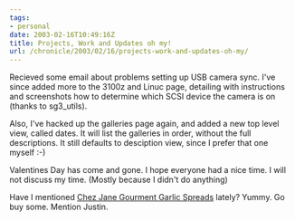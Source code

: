 ```yaml
---
tags:
- personal
date: 2003-02-16T10:49:16Z
title: Projects, Work and Updates oh my!
url: /chronicle/2003/02/16/projects-work-and-updates-oh-my/
---
```


Recieved some email about problems setting up USB camera sync.  I've since added more to the 3100z and Linuc page, detailing with instructions and screenshots how to determine which SCSI device the camera is on (thanks to sg3_utils).

Also, I've hacked up the galleries page again, and added a new top level view, called dates.  It will list the galleries in order, without the full descriptions.  It still defaults to desciption view, since I prefer that one myself :-)

Valentines Day has come and gone.  I hope everyone had a nice time.  I will not discuss my time. (Mostly because I didn't do anything)

Have I mentioned <a href="http://www.chezjane.com">Chez Jane Gourment Garlic Spreads</a> lately?  Yummy.  Go buy some. Mention Justin.
